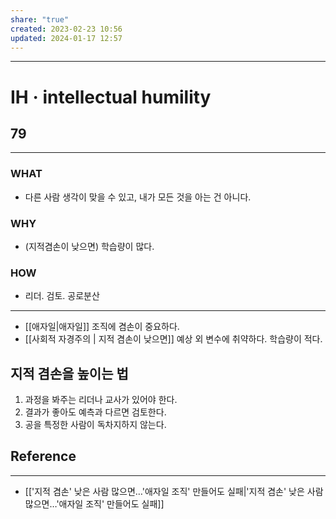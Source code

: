 ```yaml
---
share: "true"
created: 2023-02-23 10:56
updated: 2024-01-17 12:57
---
```


---
# IH · intellectual humility

## 79
---
### WHAT
- 다른 사람 생각이 맞을 수 있고, 내가 모든 것을 아는 건 아니다.
### WHY
- (지적겸손이 낮으면) 학습량이 많다.
### HOW
- 리더. 검토. 공로분산
---
- [[애자일|애자일]] 조직에 겸손이 중요하다.
- [[사회적 자경주의 | 지적 겸손이 낮으면]] 예상 외 변수에 취약하다. 학습량이 적다.

## 지적 겸손을 높이는 법
1. 과정을 봐주는 리더나 교사가 있어야 한다.
2. 결과가 좋아도 예측과 다르면 검토한다.
3. 공을 특정한 사람이 독차지하지 않는다. 





## Reference
---
- [['지적 겸손' 낮은 사람 많으면…'애자일 조직' 만들어도 실패|'지적 겸손' 낮은 사람 많으면…'애자일 조직' 만들어도 실패]]